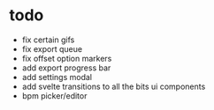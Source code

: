 # todo

- fix certain gifs
- fix export queue
- fix offset option markers
- add export progress bar
- add settings modal
- add svelte transitions to all the bits ui components
- bpm picker/editor
